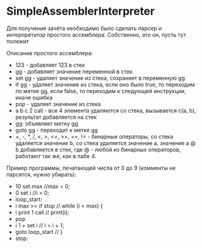 # SimpleAssemblerInterpreter
Для получения зачёта необходимо было сделать парсер и интерпретатор простого ассемблера. Собственно, это он, пусть тут полежит

Описание простого ассемблера:
* 123 - добавляет 123 в стек
* gg - добавляет значение переменной в стек
* set gg - удаляет значение из стека, сохраняет в переменную gg
* if gg - удаляет значение из стека, если оно было true, то переходим по метке gg, если false, то переходим к следующей инструкции, иначе ошибка
* pop - удаляет значение из стека
* a b c 2 call - все 4 элемента удаляются со стека, вызывается c(a, b), результат добавляется на стек
* gg: объявляет метку gg
* goto gg - переходит к метке gg
* +, -, *, /, <, >, <=, >=, ==, != - бинарные операторы, со стека удаляется значение b, со стека удаляется значение a, значение a @ b добавляется в стек, где @ - любой из бинарных операторов, работают так же, как в лабе 4.

Пример программы, печатающей числа от 0 до 9 (комменты не парсятся, нужно убирать):

* 10 set max        //max = 0;
* 0 set i           //i = 0;
* loop_start: 
* i max >= if stop  // while (i < max) {
* i print 1 call    //   print(i);
* pop
* i 1 + set i       //   i = i + 1;
* goto loop_start   // }
* stop:
